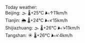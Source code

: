 Today weather:  
Beijing: 🌫  🌡️+25°C 🌬️↑11km/h  
Tianjin: 🌦 🌡️+24°C 🌬️↙15km/h  
Shijiazhuang: 🌫  🌡️+26°C 🌬️↘11km/h  
Tangshan: ☀️ 🌡️+26°C 🌬️↙4km/h  
